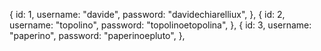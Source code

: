 <!-- Credenziali per entrare nel login -->

{
id: 1,
username: "davide",
password: "davidechiarelliux",
},
{
id: 2,
username: "topolino",
password: "topolinoetopolina",
},
{
id: 3,
username: "paperino",
password: "paperinoepluto",
},

